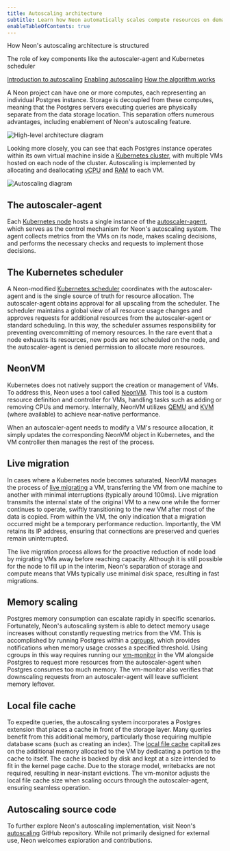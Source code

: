 ```yaml
---
title: Autoscaling architecture
subtitle: Learn how Neon automatically scales compute resources on demand
enableTableOfContents: true
---
```


<InfoBlock>
<DocsList title="What you will learn:">
<p>How Neon's autoscaling architecture is structured</p>
<p>The role of key components like the autoscaler-agent and Kubernetes scheduler</p>
</DocsList>

<DocsList title="Related topics" theme="docs">
<a href="/docs/guides/autoscaling">Introduction to autoscaling</a>
<a href="/docs/guides/autoscaling-guide">Enabling autoscaling</a>
<a href="/docs/guides/autoscaling-algorithm">How the algorithm works</a>
</DocsList>
</InfoBlock>

A Neon project can have one or more computes, each representing an individual Postgres instance. Storage is decoupled from these computes, meaning that the Postgres servers executing queries are physically separate from the data storage location. This separation offers numerous advantages, including enablement of Neon's autoscaling feature.

![High-level architecture diagram](/docs/introduction/autoscale-high-level-architecture.jpg)

Looking more closely, you can see that each Postgres instance operates within its own virtual machine inside a [Kubernetes cluster](/docs/reference/glossary#kubernetes-cluster), with multiple VMs hosted on each node of the cluster. Autoscaling is implemented by allocating and deallocating [vCPU](/docs/reference/glossary#vcpu) and [RAM](/docs/reference/glossary#ram) to each VM.

![Autoscaling diagram](/docs/introduction/autoscale-architecture.jpg)

## The autoscaler-agent

Each [Kubernetes node](/docs/reference/glossary#kubernetes-node) hosts a single instance of the [autoscaler-agent](/docs/reference/glossary#autoscaler-agent), which serves as the control mechanism for Neon's autoscaling system. The agent collects metrics from the VMs on its node, makes scaling decisions, and performs the necessary checks and requests to implement those decisions.

## The Kubernetes scheduler

A Neon-modified [Kubernetes scheduler](/docs/reference/glossary#kubernetes-scheduler) coordinates with the autoscaler-agent and is the single source of truth for resource allocation. The autoscaler-agent obtains approval for all upscaling from the scheduler. The scheduler maintains a global view of all resource usage changes and approves requests for additional resources from the autoscaler-agent or standard scheduling. In this way, the scheduler assumes responsibility for preventing overcommitting of memory resources. In the rare event that a node exhausts its resources, new pods are not scheduled on the node, and the autoscaler-agent is denied permission to allocate more resources.

## NeonVM

Kubernetes does not natively support the creation or management of VMs. To address this, Neon uses a tool called [NeonVM](/docs/reference/glossary#neonvm). This tool is a custom resource definition and controller for VMs, handling tasks such as adding or removing CPUs and memory. Internally, NeonVM utilizes [QEMU](/docs/reference/glossary#qemu) and [KVM](/docs/reference/glossary#kvm) (where available) to achieve near-native performance.

When an autoscaler-agent needs to modify a VM's resource allocation, it simply updates the corresponding NeonVM object in Kubernetes, and the VM controller then manages the rest of the process.

## Live migration

In cases where a Kubernetes node becomes saturated, NeonVM manages the process of [live migrating](/docs/reference/glossary#live-migration) a VM, transferring the VM from one machine to another with minimal interruptions (typically around 100ms). Live migration transmits the internal state of the original VM to a new one while the former continues to operate, swiftly transitioning to the new VM after most of the data is copied. From within the VM, the only indication that a migration occurred might be a temporary performance reduction. Importantly, the VM retains its IP address, ensuring that connections are preserved and queries remain uninterrupted.

The live migration process allows for the proactive reduction of node load by migrating VMs away before reaching capacity. Although it is still possible for the node to fill up in the interim, Neon's separation of storage and compute means that VMs typically use minimal disk space, resulting in fast migrations.

## Memory scaling

Postgres memory consumption can escalate rapidly in specific scenarios. Fortunately, Neon's autoscaling system is able to detect memory usage increases without constantly requesting metrics from the VM. This is accomplished by running Postgres within a [cgroups](/docs/reference/glossary#cgroups), which provides notifications when memory usage crosses a specified threshold. Using cgroups in this way requires running our [vm-monitor](/docs/reference/glossary#vm-monitor) in the VM alongside Postgres to request more resources from the autoscaler-agent when Postgres consumes too much memory. The vm-monitor also verifies that downscaling requests from an autoscaler-agent will leave sufficient memory leftover.

## Local file cache

To expedite queries, the autoscaling system incorporates a Postgres extension that places a cache in front of the storage layer. Many queries benefit from this additional memory, particularly those requiring multiple database scans (such as creating an index). The [local file cache](/docs/reference/glossary#local-file-cache) capitalizes on the additional memory allocated to the VM by dedicating a portion to the cache to itself. The cache is backed by disk and kept at a size intended to fit in the kernel page cache. Due to the storage model, writebacks are not required, resulting in near-instant evictions. The vm-monitor adjusts the local file cache size when scaling occurs through the autoscaler-agent, ensuring seamless operation.

## Autoscaling source code

To further explore Neon's autoscaling implementation, visit Neon's [autoscaling](https://github.com/neondatabase/autoscaling) GitHub repository. While not primarily designed for external use, Neon welcomes exploration and contributions.
